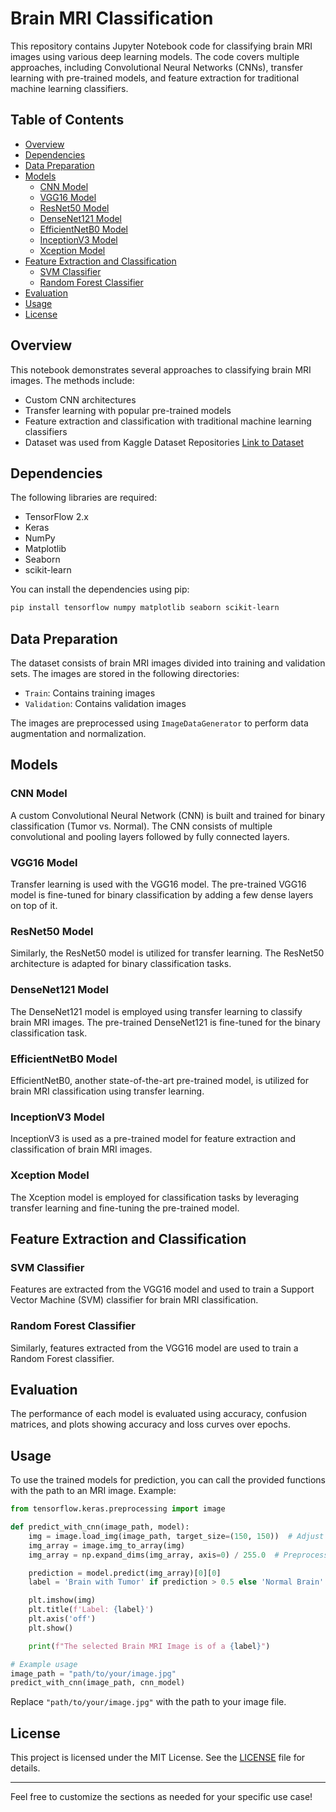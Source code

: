 # Brain MRI Classification

This repository contains Jupyter Notebook code for classifying brain MRI images using various deep learning models. The code covers multiple approaches, including Convolutional Neural Networks (CNNs), transfer learning with pre-trained models, and feature extraction for traditional machine learning classifiers.

## Table of Contents

- [Overview](#overview)
- [Dependencies](#dependencies)
- [Data Preparation](#data-preparation)
- [Models](#models)
  - [CNN Model](#cnn-model)
  - [VGG16 Model](#vgg16-model)
  - [ResNet50 Model](#resnet50-model)
  - [DenseNet121 Model](#densenet121-model)
  - [EfficientNetB0 Model](#efficientnetb0-model)
  - [InceptionV3 Model](#inceptionv3-model)
  - [Xception Model](#xception-model)
- [Feature Extraction and Classification](#feature-extraction-and-classification)
  - [SVM Classifier](#svm-classifier)
  - [Random Forest Classifier](#random-forest-classifier)
- [Evaluation](#evaluation)
- [Usage](#usage)
- [License](#license)

## Overview

This notebook demonstrates several approaches to classifying brain MRI images. The methods include:

- Custom CNN architectures
- Transfer learning with popular pre-trained models
- Feature extraction and classification with traditional machine learning classifiers
- Dataset was used from Kaggle Dataset Repositories [Link to Dataset](https://www.kaggle.com/datasets/muhammadehsan000/brain-mri-imaging-data)

## Dependencies

The following libraries are required:

- TensorFlow 2.x
- Keras
- NumPy
- Matplotlib
- Seaborn
- scikit-learn

You can install the dependencies using pip:

```bash
pip install tensorflow numpy matplotlib seaborn scikit-learn
```

## Data Preparation

The dataset consists of brain MRI images divided into training and validation sets. The images are stored in the following directories:

- `Train`: Contains training images
- `Validation`: Contains validation images

The images are preprocessed using `ImageDataGenerator` to perform data augmentation and normalization.

## Models

### CNN Model

A custom Convolutional Neural Network (CNN) is built and trained for binary classification (Tumor vs. Normal). The CNN consists of multiple convolutional and pooling layers followed by fully connected layers.

### VGG16 Model

Transfer learning is used with the VGG16 model. The pre-trained VGG16 model is fine-tuned for binary classification by adding a few dense layers on top of it.

### ResNet50 Model

Similarly, the ResNet50 model is utilized for transfer learning. The ResNet50 architecture is adapted for binary classification tasks.

### DenseNet121 Model

The DenseNet121 model is employed using transfer learning to classify brain MRI images. The pre-trained DenseNet121 is fine-tuned for the binary classification task.

### EfficientNetB0 Model

EfficientNetB0, another state-of-the-art pre-trained model, is utilized for brain MRI classification using transfer learning.

### InceptionV3 Model

InceptionV3 is used as a pre-trained model for feature extraction and classification of brain MRI images.

### Xception Model

The Xception model is employed for classification tasks by leveraging transfer learning and fine-tuning the pre-trained model.

## Feature Extraction and Classification

### SVM Classifier

Features are extracted from the VGG16 model and used to train a Support Vector Machine (SVM) classifier for brain MRI classification.

### Random Forest Classifier

Similarly, features extracted from the VGG16 model are used to train a Random Forest classifier.

## Evaluation

The performance of each model is evaluated using accuracy, confusion matrices, and plots showing accuracy and loss curves over epochs. 

## Usage

To use the trained models for prediction, you can call the provided functions with the path to an MRI image. Example:

```python
from tensorflow.keras.preprocessing import image

def predict_with_cnn(image_path, model):
    img = image.load_img(image_path, target_size=(150, 150))  # Adjust target_size if needed
    img_array = image.img_to_array(img)
    img_array = np.expand_dims(img_array, axis=0) / 255.0  # Preprocess for CNN model

    prediction = model.predict(img_array)[0][0]
    label = 'Brain with Tumor' if prediction > 0.5 else 'Normal Brain'

    plt.imshow(img)
    plt.title(f'Label: {label}')
    plt.axis('off')
    plt.show()

    print(f"The selected Brain MRI Image is of a {label}")

# Example usage
image_path = "path/to/your/image.jpg"
predict_with_cnn(image_path, cnn_model)
```

Replace `"path/to/your/image.jpg"` with the path to your image file.

## License

This project is licensed under the MIT License. See the [LICENSE](LICENSE) file for details.

---

Feel free to customize the sections as needed for your specific use case!
